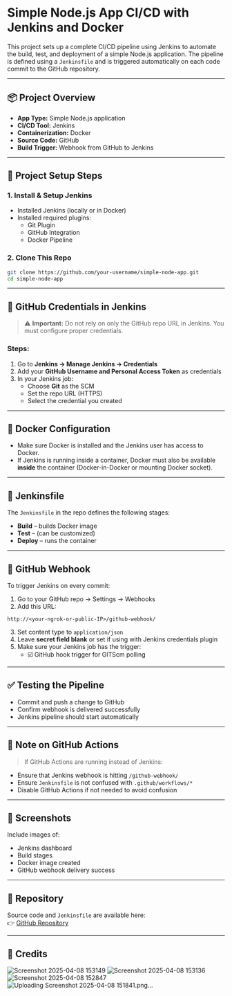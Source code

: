 
# Simple Node.js App CI/CD with Jenkins and Docker

This project sets up a complete CI/CD pipeline using Jenkins to automate the build, test, and deployment of a simple Node.js application. The pipeline is defined using a `Jenkinsfile` and is triggered automatically on each code commit to the GitHub repository.

---

## 📦 Project Overview

- **App Type:** Simple Node.js application
- **CI/CD Tool:** Jenkins
- **Containerization:** Docker
- **Source Code:** GitHub
- **Build Trigger:** Webhook from GitHub to Jenkins

---

## 🔧 Project Setup Steps

### 1. Install & Setup Jenkins

- Installed Jenkins (locally or in Docker)
- Installed required plugins:
  - Git Plugin
  - GitHub Integration
  - Docker Pipeline

### 2. Clone This Repo

```bash
git clone https://github.com/your-username/simple-node-app.git
cd simple-node-app
```

---

## 🔐 GitHub Credentials in Jenkins

> ⚠️ **Important:** Do not rely on only the GitHub repo URL in Jenkins. You must configure proper credentials.

### Steps:

1. Go to **Jenkins → Manage Jenkins → Credentials**
2. Add your **GitHub Username and Personal Access Token** as credentials
3. In your Jenkins job:
   - Choose **Git** as the SCM
   - Set the repo URL (HTTPS)
   - Select the credential you created

---

## 🐳 Docker Configuration

- Make sure Docker is installed and the Jenkins user has access to Docker.
- If Jenkins is running inside a container, Docker must also be available **inside** the container (Docker-in-Docker or mounting Docker socket).

---

## 📝 Jenkinsfile

The `Jenkinsfile` in the repo defines the following stages:
- **Build** – builds Docker image
- **Test** – (can be customized)
- **Deploy** – runs the container

---

## 🔁 GitHub Webhook

To trigger Jenkins on every commit:
1. Go to your GitHub repo → Settings → Webhooks
2. Add this URL:

```
http://<your-ngrok-or-public-IP>/github-webhook/
```

3. Set content type to `application/json`
4. Leave **secret field blank** or set if using with Jenkins credentials plugin
5. Make sure your Jenkins job has the trigger:
   - ☑️ GitHub hook trigger for GITScm polling

---

## ✅ Testing the Pipeline

- Commit and push a change to GitHub
- Confirm webhook is delivered successfully
- Jenkins pipeline should start automatically

---

## 📌 Note on GitHub Actions

> If GitHub Actions are running instead of Jenkins:
- Ensure that Jenkins webhook is hitting `/github-webhook/`
- Ensure `Jenkinsfile` is not confused with `.github/workflows/*`
- Disable GitHub Actions if not needed to avoid confusion

---

## 📸 Screenshots

Include images of:
- Jenkins dashboard
- Build stages
- Docker image created
- GitHub webhook delivery success

---

## 📁 Repository

Source code and `Jenkinsfile` are available here:  
👉 [GitHub Repository](https://github.com/your-username/simple-node-app)

---

## 🙌 Credits


![Screenshot 2025-04-08 153149](https://github.com/user-attachments/assets/651c255a-3509-4b24-a9f4-58465ef34e70)
![Screenshot 2025-04-08 153136](https://github.com/user-attachments/assets/19c32c6e-8cbd-4bf7-8fac-26d278c57dd0)
![Screenshot 2025-04-08 152847](https://github.com/user-attachments/assets/09d055bb-ec50-461b-a9d0-2f5526edae08)
![Uploading Screenshot 2025-04-08 151841.png…]()
